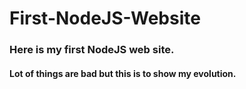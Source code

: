 # First-NodeJS-Website

### Here is my first NodeJS web site. 
#### Lot of things are bad but this is to show my evolution.

